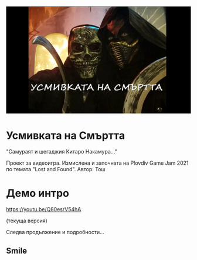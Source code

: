 
<img src="https://github.com/Twenkid/Usmivka/blob/main/media/usmivkata-glavni.jpg"></img>

# Усмивката на Смъртта

"Самураят и шегаджия Китаро Накамура..."

Проект за видеоигра. Измислена и започната на Plovdiv Game Jam 2021 по темата "Lost and Found". 
Автор: Тош


# Демо интро 

https://youtu.be/Q80esrV54hA

(текуща версия)

Следва продължение и подробности...

## Smile
